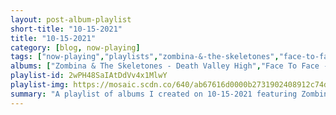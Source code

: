 ```yaml
---
layout: post-album-playlist
short-title: "10-15-2021"
title: "10-15-2021"
category: [blog, now-playing]
tags: ["now-playing","playlists","zombina-&-the-skeletones","face-to-face","bad-bad-hats","keane","third-eye-blind","the-black-keys"]
albums: ["Zombina & The Skeletones - Death Valley High","Face To Face - Face to Face (Remastered)","Bad Bad Hats - Walkman","Keane - Dirt","Third Eye Blind - Our Bande Apart","The Black Keys - \"Let's Rock\""]
playlist-id: 2wPH48SaIAtDdVv4x1MlwY
playlist-img: https://mosaic.scdn.co/640/ab67616d0000b2731902408912c74dfd146b6b3bab67616d0000b273871a33f2096cffe323cc903eab67616d0000b273e80ff899708f1f028c26d2ffab67616d0000b273fa28916925b32bbfbd798922
summary: "A playlist of albums I created on 10-15-2021 featuring Zombina & The Skeletones, Face To Face, Bad Bad Hats, Keane, Third Eye Blind, and The Black Keys"
---
```


